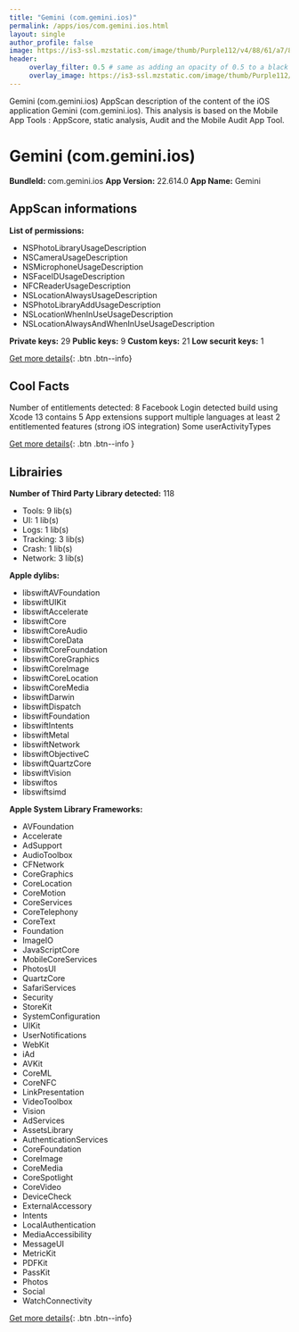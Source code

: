 ```yaml
---
title: "Gemini (com.gemini.ios)"
permalink: /apps/ios/com.gemini.ios.html
layout: single
author_profile: false
image: https://is3-ssl.mzstatic.com/image/thumb/Purple112/v4/88/61/a7/8861a7d4-9b93-840e-7ca4-cc0c4c1b9f99/AppIcon-0-0-1x_U007emarketing-0-0-0-7-0-0-sRGB-0-0-0-GLES2_U002c0-512MB-85-220-0-0.png/512x512bb.jpg
header: 
     overlay_filter: 0.5 # same as adding an opacity of 0.5 to a black background
     overlay_image: https://is3-ssl.mzstatic.com/image/thumb/Purple112/v4/88/61/a7/8861a7d4-9b93-840e-7ca4-cc0c4c1b9f99/AppIcon-0-0-1x_U007emarketing-0-0-0-7-0-0-sRGB-0-0-0-GLES2_U002c0-512MB-85-220-0-0.png/512x512bb.jpg
---
```

Gemini (com.gemini.ios) AppScan description of the content of the iOS application Gemini (com.gemini.ios). This analysis is based on the Mobile App Tools : AppScore, static analysis, Audit and the Mobile Audit App Tool.

# Gemini (com.gemini.ios)

**BundleId:** com.gemini.ios
**App Version:** 22.614.0
**App Name:** Gemini


## AppScan informations 

**List of permissions:** 
- NSPhotoLibraryUsageDescription
- NSCameraUsageDescription
- NSMicrophoneUsageDescription
- NSFaceIDUsageDescription
- NFCReaderUsageDescription
- NSLocationAlwaysUsageDescription
- NSPhotoLibraryAddUsageDescription
- NSLocationWhenInUseUsageDescription
- NSLocationAlwaysAndWhenInUseUsageDescription
  
  
**Private keys:** 29
**Public keys:** 9
**Custom keys:** 21
**Low securit keys:** 1
  
[Get more details](/pricing.html){: .btn .btn--info}

## Cool Facts

Number of entitlements detected: 8
Facebook Login detected
build using Xcode 13
contains 5 App extensions
support multiple languages
at least 2 entitlemented features (strong iOS integration)
Some userActivityTypes
  
[Get more details](/pricing.html){: .btn .btn--info }

## Librairies 
**Number of Third Party Library detected:** 118
- Tools: 9 lib(s)
- UI: 1 lib(s)
- Logs: 1 lib(s)
- Tracking: 3 lib(s)
- Crash: 1 lib(s)
- Network: 3 lib(s)


**Apple dylibs:**
- libswiftAVFoundation
- libswiftUIKit
- libswiftAccelerate
- libswiftCore
- libswiftCoreAudio
- libswiftCoreData
- libswiftCoreFoundation
- libswiftCoreGraphics
- libswiftCoreImage
- libswiftCoreLocation
- libswiftCoreMedia
- libswiftDarwin
- libswiftDispatch
- libswiftFoundation
- libswiftIntents
- libswiftMetal
- libswiftNetwork
- libswiftObjectiveC
- libswiftQuartzCore
- libswiftVision
- libswiftos
- libswiftsimd


**Apple System Library Frameworks:**
- AVFoundation
- Accelerate
- AdSupport
- AudioToolbox
- CFNetwork
- CoreGraphics
- CoreLocation
- CoreMotion
- CoreServices
- CoreTelephony
- CoreText
- Foundation
- ImageIO
- JavaScriptCore
- MobileCoreServices
- PhotosUI
- QuartzCore
- SafariServices
- Security
- StoreKit
- SystemConfiguration
- UIKit
- UserNotifications
- WebKit
- iAd
- AVKit
- CoreML
- CoreNFC
- LinkPresentation
- VideoToolbox
- Vision
- AdServices
- AssetsLibrary
- AuthenticationServices
- CoreFoundation
- CoreImage
- CoreMedia
- CoreSpotlight
- CoreVideo
- DeviceCheck
- ExternalAccessory
- Intents
- LocalAuthentication
- MediaAccessibility
- MessageUI
- MetricKit
- PDFKit
- PassKit
- Photos
- Social
- WatchConnectivity


  
[Get more details](/pricing.html){: .btn .btn--info}

